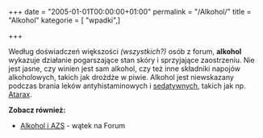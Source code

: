 +++
date = "2005-01-01T00:00:00+01:00"
permalink = "/Alkohol/"
title = "Alkohol"
kategorie = [ "wpadki",]

+++

Według doświadczeń większości *(wszystkich?)* osób z forum, **alkohol** wykazuje
działanie pogarszające stan skóry i sprzyjające zaostrzeniu. Nie jest jasne, czy
winien jest sam alkohol, czy też inne składniki napojów alkoholowych, takich jak
drożdże w piwie. Alkohol jest niewskazany podczas brania
leków antyhistaminowych i
[sedatywnych](/atopedia/Leki_sedatywne), takich jak np.
[Atarax](/atopedia/Atarax).

[](/images/Impreza.png)

**Zobacz również:**

-   [Alkohol i AZS](http://www.atopowe-zapalenie.pl/forum/viewtopic.php?f=3&t=1580) - wątek na Forum
